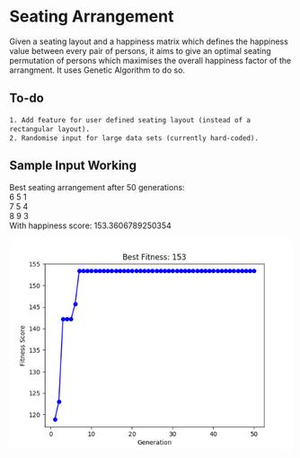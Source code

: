 # Seating Arrangement

Given a seating layout and a happiness matrix which defines the happiness value between every pair of persons, it aims to give an optimal seating permutation of persons which maximises the overall happiness factor of the arrangment. It uses Genetic Algorithm to do so.

## To-do
```
1. Add feature for user defined seating layout (instead of a rectangular layout).
2. Randomise input for large data sets (currently hard-coded).
```

## Sample Input Working

Best seating arrangement after 50 generations:<br/>
6 5 1<br/>
7 5 4<br/>
8 9 3<br/>
With happiness score: 153.3606789250354

![](graph.png)
